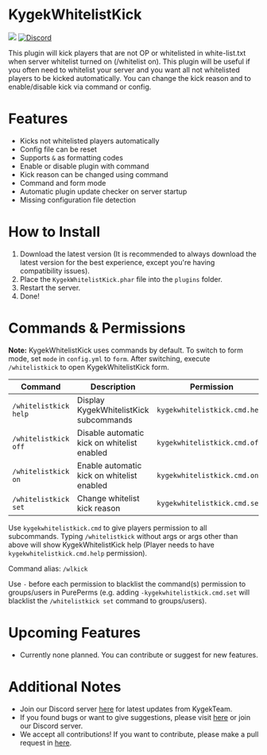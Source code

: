 # KygekWhitelistKick

<a href="https://poggit.pmmp.io/p/KygekWhitelistKick"><img src="https://poggit.pmmp.io/shield.dl.total/KygekWhitelistKick"></a>
[![Discord](https://img.shields.io/discord/735439472992321587.svg?label=&logo=discord&logoColor=ffffff&color=7389D8&labelColor=6A7EC2)](https://discord.gg/CXtqUZv)

This plugin will kick players that are not OP or whitelisted in white-list.txt when server whitelist turned on (/whitelist on). This plugin will be useful if you often need to whitelist your server and you want all not whitelisted players to be kicked automatically. You can change the kick reason and to enable/disable kick via command or config.

# Features

- Kicks not whitelisted players automatically
- Config file can be reset
- Supports `&` as formatting codes
- Enable or disable plugin with command
- Kick reason can be changed using command
- Command and form mode
- Automatic plugin update checker on server startup
- Missing configuration file detection

# How to Install

1. Download the latest version (It is recommended to always download the latest version for the best experience, except you're having compatibility issues).
2. Place the `KygekWhitelistKick.phar` file into the `plugins` folder.
3. Restart the server.
4. Done!

# Commands & Permissions

**Note:** KygekWhitelistKick uses commands by default. To switch to form mode, set `mode` in `config.yml` to `form`. After switching, execute `/whitelistkick` to open KygekWhitelistKick form.

| Command | Description | Permission | Default |
| --- | --- | --- | --- |
| `/whitelistkick help` | Display KygekWhitelistKick subcommands | `kygekwhitelistkick.cmd.help` | op |
| `/whitelistkick off` | Disable automatic kick on whitelist enabled | `kygekwhitelistkick.cmd.off` | op |
| `/whitelistkick on` | Enable automatic kick on whitelist enabled | `kygekwhitelistkick.cmd.on` | op |
| `/whitelistkick set` | Change whitelist kick reason | `kygekwhitelistkick.cmd.set` | op |

Use `kygekwhitelistkick.cmd` to give players permission to all subcommands. Typing `/whitelistkick` without args or args other than above will show KygekWhitelistKick help (Player needs to have `kygekwhitelistkick.cmd.help` permission).

Command alias: `/wlkick`

Use `-` before each permission to blacklist the command(s) permission to groups/users in PurePerms (e.g. adding `-kygekwhitelistkick.cmd.set` will blacklist the `/whitelistkick set` command to groups/users).

# Upcoming Features

- Currently none planned. You can contribute or suggest for new features.

# Additional Notes

- Join our Discord server <a href="https://discord.gg/CXtqUZv">here</a> for latest updates from KygekTeam.
- If you found bugs or want to give suggestions, please visit <a href="https://github.com/KygekTeam/KygekWhitelistKick/issues">here</a> or join our Discord server.
- We accept all contributions! If you want to contribute, please make a pull request in <a href="https://github.com/KygekTeam/KygekWhitelistKick/pulls">here</a>.
